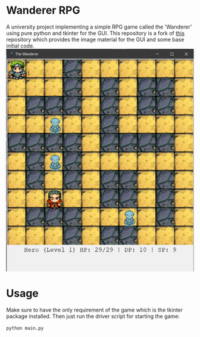 # Wanderer RPG
A university project implementing a simple RPG game called the 'Wanderer' using pure python and tkinter for the GUI. This repository is a fork of [this](https://github.com/kondfox/wanderer-python-start) repository which provides the image material for the GUI and some base initial code.  
![](/readme-images/game.png)

# Usage
Make sure to have the only requirement of the game which is the tkinter package installed. Then just run the driver script for starting the game:

`python main.py`